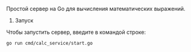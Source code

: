 Простой сервер на Go для вычисления математических выражений.

1. Запуск

Чтобы запустить сервер, введите в командой строке: 
```
go run cmd/calc_service/start.go
```

